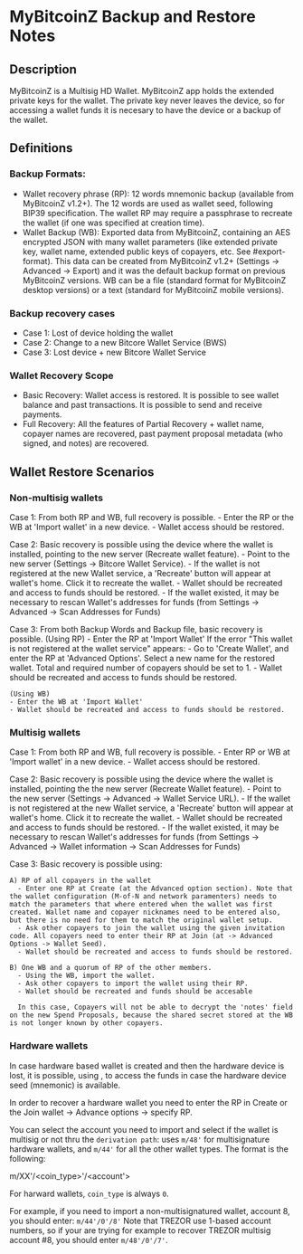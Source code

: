 

# MyBitcoinZ Backup and Restore Notes

## Description

MyBitcoinZ is a Multisig HD Wallet. MyBitcoinZ app holds the extended private keys for the wallet. The private key never leaves the device, so for accessing a wallet funds it is necesary to have the device or a backup of the wallet.

## Definitions

### Backup Formats:
 * Wallet recovery phrase (RP): 12 words mnemonic backup (available from MyBitcoinZ v1.2+). The 12 words are used as wallet seed, following BIP39 specification. The wallet RP may require a passphrase to recreate the wallet (if one was specified at creation time).
 * Wallet Backup (WB): Exported data from MyBitcoinZ, containing an AES encrypted JSON with many wallet parameters (like extended private key, wallet name, extended public keys of copayers, etc. See #export-format). This data can be created from MyBitcoinZ v1.2+ (Settings -> Advanced -> Export) and it was the default backup format on previous MyBitcoinZ versions. WB can be a file (standard format for MyBitcoinZ desktop versions) or a text (standard for MyBitcoinZ mobile versions).

### Backup recovery cases
 * Case 1: Lost of device holding the wallet
 * Case 2: Change to a new Bitcore Wallet Service (BWS)
 * Case 3: Lost device + new Bitcore Wallet Service

### Wallet Recovery Scope
 * Basic Recovery: Wallet access is restored. It is possible to see wallet balance and past transactions. It is possible to send and receive payments.
 * Full Recovery: All the features of Partial Recovery + wallet name, copayer names are recovered, past payment proposal metadata (who signed, and notes) are recovered.

## Wallet Restore Scenarios

### Non-multisig wallets

  Case 1: From both RP and WB, full recovery is possible.
    - Enter the RP or the WB at 'Import wallet' in a new device.
    - Wallet access should be restored.

  Case 2: Basic recovery is possible using the device where the wallet is installed, pointing to the new server (Recreate wallet feature).
    - Point to the new server (Settings -> Bitcore Wallet Service).
    - If the wallet is not registered at the new Wallet service, a 'Recreate' button will appear at wallet's home. Click it to recreate the wallet.
    - Wallet should be recreated and access to funds should be restored.
    - If the wallet existed, it may be necessary to rescan Wallet's addresses for funds (from Settings -> Advanced -> Scan Addresses for Funds)

  Case 3: From both Backup Words and Backup file, basic recovery is possible.
    (Using RP)
    - Enter the RP at 'Import Wallet'
      If the error "This wallet is not registered at the wallet service" appears:
      - Go to 'Create Wallet', and enter the RP at 'Advanced Options'. Select a new name for the restored wallet. Total and required number of copayers should be set to 1.
      - Wallet should be recreated and access to funds should be restored.

    (Using WB)
    - Enter the WB at 'Import Wallet'
    - Wallet should be recreated and access to funds should be restored.


### Multisig wallets

  Case 1: From both RP and WB, full recovery is possible.
    - Enter RP or WB at 'Import wallet' in a new device.
    - Wallet access should be restored.

  Case 2: Basic recovery is possible using the device where the wallet is installed, pointing the the new server (Recreate Wallet feature).
    - Point to the new server (Settings -> Advanced -> Wallet Service URL).
    - If the wallet is not registered at the new Wallet service, a 'Recreate' button will appear at wallet's home. Click it to recreate the wallet.
    - Wallet should be recreated and access to funds should be restored.
    - If the wallet existed, it may be necessary to rescan Wallet's addresses for funds (from Settings -> Advanced -> Wallet information -> Scan Addresses for Funds)

  Case 3: Basic recovery is possible using:

    A) RP of all copayers in the wallet
      - Enter one RP at Create (at the Advanced option section). Note that the wallet configuration (M-of-N and network paramenters) needs to match the parameters that where entered when the wallet was first created. Wallet name and copayer nicknames need to be entered also, but there is no need for them to match the original wallet setup.
      - Ask other copayers to join the wallet using the given invitation code. All copayers need to enter their RP at Join (at -> Advanced Options -> Wallet Seed).
      - Wallet should be recreated and access to funds should be restored.

    B) One WB and a quorum of RP of the other members.
      - Using the WB, import the wallet.
      - Ask other copayers to import the wallet using their RP.
      - Wallet should be recreated and funds should be accesable

      In this case, Copayers will not be able to decrypt the 'notes' field on the new Spend Proposals, because the shared secret stored at the WB is not longer known by other copayers.


### Hardware wallets

In case hardware based wallet is created and then the hardware device is lost, it is possible, using , to access the funds in case the hardware device seed (mnemonic) is available.

In order to recover a hardware wallet you need to enter the RP in
   Create or the Join wallet -> Advance options -> specify RP.

You can select the account you need to import and select if the wallet is multisig or not thru the `derivation path`:  uses `m/48'` for multisignature hardware wallets, and `m/44'` for all the other wallet types. The format is the following:

  m/XX'/<coin_type>'/<account'>

For harward wallets, `coin_type` is always `0`.

For example, if you need to import a non-multisignatured wallet, account 8, you should enter: `m/44'/0'/8'`
Note that TREZOR use 1-based account numbers, so if your are trying for example to recover TREZOR multisig account #8, you should enter `m/48'/0'/7'`.
